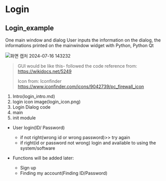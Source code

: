 # Login 

## Login_example
One main window and dialog
User inputs the information on the dialog, the informations printed on the 
mainwindow widget with Python, Python Qt

![화면 캡처 2024-07-16 143232](https://github.com/user-attachments/assets/23a6a633-783e-4215-94b5-2335fda894eb)


> GUI would be like this- followed the code reference from: https://wikidocs.net/5249
> 
> Icon from: Iconfinder https://www.iconfinder.com/icons/9042739/pc_firewall_icon


1. Intro(login_intro.md)
2. login icon image(login_icon.png)
3. Login Dialog code
4. main
5. init module

- User login(ID/ Password)
  - if not right(wrong id or wrong password)>> try again
  - if right(id or password not wrong) login and available to using the system/software

- Functions will be added later:
  - Sign up
  - Finding my account(Finding ID/Password)
